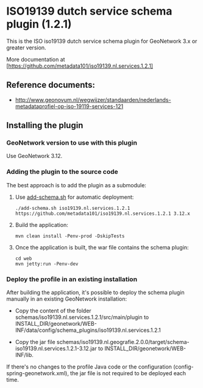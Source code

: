 # ISO19139 dutch service schema plugin (1.2.1)

This is the ISO iso19139 dutch service schema plugin for GeoNetwork 3.x or greater version.

More documentation at [https://github.com/metadata101/iso19139.nl.services.1.2.1]

## Reference documents:

* http://www.geonovum.nl/wegwijzer/standaarden/nederlands-metadataprofiel-op-iso-19119-services-121

## Installing the plugin

### GeoNetwork version to use with this plugin

Use GeoNetwork 3.12.

### Adding the plugin to the source code


The best approach is to add the plugin as a submodule:

1. Use [add-schema.sh](https://github.com/geonetwork/core-geonetwork/blob/3.12.x/add-schema.sh) for automatic deployment:

   ```
   ./add-schema.sh iso19139.nl.services.1.2.1 https://github.com/metadata101/iso19139.nl.services.1.2.1 3.12.x
   ```

2. Build the application:

   ```
   mvn clean install -Penv-prod -DskipTests
   ```

3. Once the application is built, the war file contains the schema plugin:

   ```
   cd web
   mvn jetty:run -Penv-dev
   ```

### Deploy the profile in an existing installation

After building the application, it's possible to deploy the schema plugin manually in an existing GeoNetwork installation:

- Copy the content of the folder schemas/iso19139.nl.services.1.2.1/src/main/plugin to INSTALL_DIR/geonetwork/WEB-INF/data/config/schema_plugins/iso19139.nl.services.1.2.1

- Copy the jar file schemas/iso19139.nl.geografie.2.0.0/target/schema-iso19139.nl.services.1.2.1-3.12.jar to INSTALL_DIR/geonetwork/WEB-INF/lib.

If there's no changes to the profile Java code or the configuration (config-spring-geonetwork.xml), the jar file is not required to be deployed each time.
